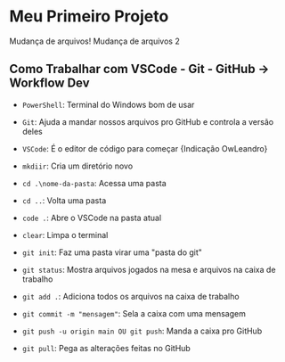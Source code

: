 # Meu Primeiro Projeto

Mudança de arquivos!
Mudança de arquivos 2

## Como Trabalhar com VSCode - Git - GitHub -> Workflow Dev
- `PowerShell`: Terminal do Windows bom de usar
- `Git`: Ajuda a mandar nossos arquivos pro GitHub e controla a versão deles
- `VSCode`: É o editor de código para começar {Indicação OwLeandro}
- `mkdiir`: Cria um diretório novo
- `cd .\nome-da-pasta`: Acessa uma pasta
- `cd ..`: Volta uma pasta
- `code .`: Abre o VSCode na pasta atual
- `clear`: Limpa o terminal

- `git init`: Faz uma pasta virar uma "pasta do git"
- `git status`: Mostra arquivos jogados na mesa e arquivos na caixa de trabalho
- `git add .`: Adiciona todos os arquivos na caixa de trabalho
- `git commit -m "mensagem"`: Sela a caixa com uma mensagem
- `git push -u origin main OU git push`: Manda a caixa pro GitHub
- `git pull`: Pega as alterações feitas no GitHub

